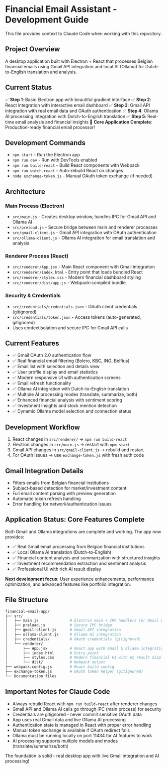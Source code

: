 # Financial Email Assistant - Development Guide

This file provides context to Claude Code when working with this repository.

## Project Overview

A desktop application built with Electron + React that processes Belgian financial emails using Gmail API integration and local AI (Ollama) for Dutch-to-English translation and analysis.

## Current Status

✅ **Step 1**: Basic Electron app with beautiful gradient interface
✅ **Step 2**: React integration with interactive email dashboard
✅ **Step 3**: Gmail API integration with real email data and OAuth authentication
✅ **Step 4**: Ollama AI processing integration with Dutch-to-English translation
✅ **Step 5**: Real-time email analysis and financial insights
🎉 **Core Application Complete**: Production-ready financial email processor!  

## Development Commands

- `npm start` - Run the Electron app
- `npm run dev` - Run with DevTools enabled  
- `npm run build-react` - Build React components with Webpack
- `npm run watch-react` - Auto-rebuild React on changes
- `node exchange-token.js` - Manual OAuth token exchange (if needed)

## Architecture

### Main Process (Electron)

- `src/main.js` - Creates desktop window, handles IPC for Gmail API and Ollama AI
- `src/preload.js` - Secure bridge between main and renderer processes
- `src/gmail-client.js` - Gmail API integration with OAuth authentication
- `src/ollama-client.js` - Ollama AI integration for email translation and analysis

### Renderer Process (React)  

- `src/renderer/App.jsx` - Main React component with Gmail integration
- `src/renderer/index.html` - Entry point that loads bundled React
- `src/renderer/styles.css` - Modern financial dashboard styling
- `src/renderer/dist/app.js` - Webpack-compiled bundle

### Security & Credentials

- `src/credentials/credentials.json` - OAuth client credentials (gitignored)
- `src/credentials/token.json` - Access tokens (auto-generated, gitignored)
- Uses contextIsolation and secure IPC for Gmail API calls

## Current Features

- ✅ Gmail OAuth 2.0 authentication flow
- ✅ Real financial email filtering (Bolero, KBC, ING, Belfius)
- ✅ Email list with selection and details view
- ✅ User profile display and email statistics
- ✅ Modern responsive UI with authentication screens
- ✅ Email refresh functionality
- ✅ Ollama AI integration with Dutch-to-English translation
- ✅ Multiple AI processing modes (translate, summarize, both)
- ✅ Enhanced financial analysis with sentiment scoring
- ✅ Investment insights and stock mention detection
- ✅ Dynamic Ollama model selection and connection status

## Development Workflow

1. React changes in `src/renderer/` → `npm run build-react`
2. Electron changes in `src/main.js` → restart with `npm start`
3. Gmail API changes in `src/gmail-client.js` → rebuild and restart
4. For OAuth issues → use `exchange-token.js` with fresh auth code

## Gmail Integration Details

- Filters emails from Belgian financial institutions
- Subject-based detection for market/investment content
- Full email content parsing with preview generation
- Automatic token refresh handling
- Error handling for network/authentication issues

## Application Status: Core Features Complete

Both Gmail and Ollama integrations are complete and working. The app now provides:

- ✅ Real Gmail email processing from Belgian financial institutions
- ✅ Local Ollama AI translation (Dutch-to-English)
- ✅ Financial content analysis and summarization with structured insights
- ✅ Investment recommendation extraction and sentiment analysis
- ✅ Professional UI with rich AI result display

**Next development focus:** User experience enhancements, performance optimization, and advanced features like portfolio integration.

## File Structure

```bash
financial-email-app/
├── src/
│   ├── main.js              # Electron main + IPC handlers for Gmail & Ollama
│   ├── preload.js           # Secure IPC bridge
│   ├── gmail-client.js      # Gmail API integration
│   ├── ollama-client.js     # Ollama AI integration
│   ├── credentials/         # OAuth credentials (gitignored)
│   └── renderer/
│       ├── App.jsx          # React app with Gmail & Ollama integration
│       ├── index.html       # Entry point
│       ├── styles.css       # Modern financial UI with AI result display
│       └── dist/            # Webpack output
├── webpack.config.js        # React build config
├── exchange-token.js        # OAuth token helper (gitignored)
└── Documentation files
```

## Important Notes for Claude Code

- Always rebuild React with `npm run build-react` after renderer changes
- Gmail API and Ollama AI calls go through IPC (main process) for security
- Credentials are gitignored - never commit sensitive OAuth data
- App uses real Gmail data and live Ollama AI processing
- Authentication state is managed in React with proper error handling
- Manual token exchange is available if OAuth redirect fails
- Ollama must be running locally on port 11434 for AI features to work
- AI processing supports multiple models and modes (translate/summarize/both)

The foundation is solid - real desktop app with live Gmail integration and AI processing!
